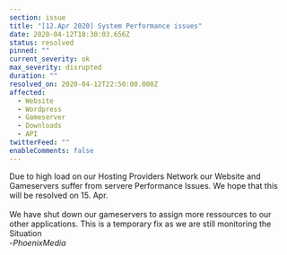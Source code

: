 ```yaml
---
section: issue
title: "[12.Apr 2020] System Performance issues"
date: 2020-04-12T18:30:03.656Z
status: resolved
pinned: ""
current_severity: ok
max_severity: disrupted
duration: ""
resolved_on: 2020-04-12T22:50:00.000Z
affected:
  - Website
  - Wordpress
  - Gameserver
  - Downloads
  - API
twitterFeed: ""
enableComments: false
---
```

Due to high load on our Hosting Providers Network our Website and Gameservers suffer from servere Performance Issues. We hope that this will be resolved on 15. Apr.\
\
We have shut down our gameservers to assign more ressources to our other applications. This is a temporary fix as we are still monitoring the Situation \
-*PhoenixMedia*